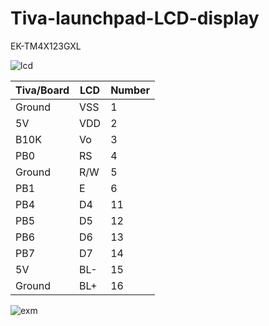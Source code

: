 # Tiva-launchpad-LCD-display


EK-TM4X123GXL

![lcd](https://user-images.githubusercontent.com/36634372/55843102-344c6580-5b3f-11e9-94d4-341024c3fa91.jpeg)


| Tiva/Board | LCD | Number |
| ------------- | ------------- | ------------- |
| Ground  | VSS  | 1 |
| 5V  | VDD | 2 |
| B10K  | Vo | 3 |
| PB0 | RS | 4 |
| Ground | R/W | 5 |
| PB1 | E | 6 |
| PB4 | D4 | 11 |
| PB5 | D5 | 12 |
| PB6 | D6 | 13 |
| PB7 | D7 | 14 |
| 5V | BL- | 15 |
| Ground | BL+ | 16 |



![exm](https://user-images.githubusercontent.com/36634372/55844009-fdc51980-5b43-11e9-913e-33dddae87fcd.jpeg)
